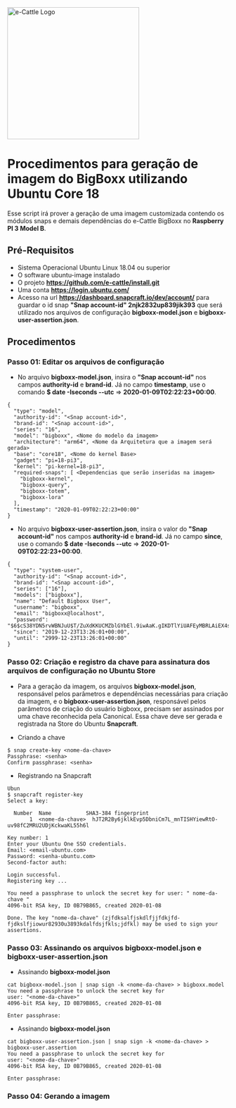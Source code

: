 <img src="https://raw.githubusercontent.com/e-cattle/art/master/eCattle.pnghttps://raw.githubusercontent.com/e-cattle/art/master/eCattle.png" width="300" alt="e-Cattle Logo" />

# Procedimentos para geração de imagem do BigBoxx utilizando Ubuntu Core 18

Esse script irá prover a geração de uma imagem customizada contendo os módulos snaps e demais dependências do e-Cattle BigBoxx no **Raspberry PI 3 Model B**.

## Pré-Requisitos

- Sistema Operacional Ubuntu Linux 18.04 ou superior
- O software ubuntu-image instalado
- O projeto **https://github.com/e-cattle/install.git**
- Uma conta **https://login.ubuntu.com/**
- Acesso na url **https://dashboard.snapcraft.io/dev/account/** para guardar o id snap **"Snap account-id" 2njk2832up839jik393** que será utilizado nos arquivos de configuração **bigboxx-model.json** e **bigboxx-user-assertion.json**.

## Procedimentos

### Passo 01: Editar os arquivos de configuração

- No arquivo **bigboxx-model.json**, insira o **"Snap account-id"** nos campos **authority-id** e **brand-id**. Já no campo **timestamp**, use o comando **$ date -Iseconds --utc** => **2020-01-09T02:22:23+00:00**.

```shell
{
  "type": "model",
  "authority-id": "<Snap account-id>",
  "brand-id": "<Snap account-id>",
  "series": "16",
  "model": "bigboxx", <Nome do modelo da imagem>
  "architecture": "arm64", <Nome da Arquitetura que a imagem será gerada>
  "base": "core18", <Nome do kernel Base>
  "gadget": "pi=18-pi3",
  "kernel": "pi-kernel=18-pi3",
  "required-snaps": [ <Dependencias que serão inseridas na imagem>
    "bigboxx-kernel",
    "bigboxx-query",
    "bigboxx-totem",
    "bigboxx-lora"
  ],
  "timestamp": "2020-01-09T02:22:23+00:00"
}

```

- No arquivo **bigboxx-user-assertion.json**, insira o valor do **"Snap account-id"** nos campos **authority-id** e **brand-id**. Já no campo **since**, use o comando **$ date -Iseconds --utc** => **2020-01-09T02:22:23+00:00**.

```shell
{
  "type": "system-user",
  "authority-id": "<Snap account-id>",
  "brand-id": "<Snap account-id>",
  "series": ["16"],
  "models": ["bigboxx"],
  "name": "Default Bigboxx User",
  "username": "bigboxx",
  "email": "bigboxx@localhost",
  "password": "$6$cS38YDN5rvWBNJuU$T/ZuXdKKUCMZblGYbEl.9iwAaK.gIKDTlYiUAFEyMBRLAiEX4sNOMAGXVQ9nw9rQT6VBQO08QUrb7KJQGLM2A1",
  "since": "2019-12-23T13:26:01+00:00",
  "until": "2999-12-23T13:26:01+00:00"
}

```

### Passo 02: Criação e registro da chave para assinatura dos arquivos de configuração no Ubuntu Store

- Para a geração da imagem, os arquivos **bigboxx-model.json**, responsável pelos parâmetros e dependências necessárias para criação da imagem, e o **bigboxx-user-assertion.json**, responsável pelos parâmetros de criação do usuário bigboxx, precisam ser assinados por uma chave reconhecida pela Canonical. Essa chave deve ser gerada e registrada na Store do Ubuntu **Snapcraft**.

- Criando a chave

```shell
$ snap create-key <nome-da-chave>
Passphrase: <senha>
Confirm passphrase: <senha>
```

- Registrando na Snapcraft

```shell
Ubun
$ snapcraft register-key
Select a key:

  Number  Name           SHA3-384 fingerprint
       1  <nome-da-chave>  hJT2R2By6jklkEvp5DbniCm7L_mnTISHYiewRtO-uv98fC2MRU2UDjKckwaKL55h6l

Key number: 1
Enter your Ubuntu One SSO credentials.
Email: <email-ubuntu.com>
Password: <senha-ubuntu.com>
Second-factor auth:

Login successful.
Registering key ...

You need a passphrase to unlock the secret key for user: " nome-da-chave "
4096-bit RSA key, ID 0B79B865, created 2020-01-08

Done. The key "nome-da-chave" (zjfdksalfjskdlfjjfdkjfd-fjdkslfjiowur82930u3893kdalfdsjfkls;jdfkl) may be used to sign your assertions.

```

### Passo 03: Assinando os arquivos **bigboxx-model.json** e **bigboxx-user-assertion.json**

- Assinando **bigboxx-model.json**

```shell
cat bigboxx-model.json | snap sign -k <nome-da-chave> > bigboxx.model
You need a passphrase to unlock the secret key for
user: "<nome-da-chave>"
4096-bit RSA key, ID 0B79B865, created 2020-01-08

Enter passphrase:
```

- Assinando **bigboxx-model.json**

```shell
cat bigboxx-user-assertion.json | snap sign -k <nome-da-chave> > bigboxx-user.assertion
You need a passphrase to unlock the secret key for
user: "<nome-da-chave>"
4096-bit RSA key, ID 0B79B865, created 2020-01-08

Enter passphrase:
```


### Passo 04: Gerando a imagem

